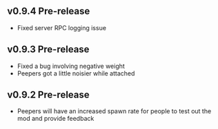 ## v0.9.4 Pre-release
- Fixed server RPC logging issue

## v0.9.3 Pre-release
- Fixed a bug involving negative weight
- Peepers got a little noisier while attached

## v0.9.2 Pre-release
- Peepers will have an increased spawn rate for people to test out the mod and provide feedback
